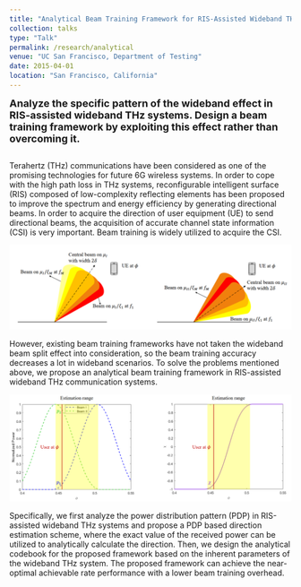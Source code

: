 ```yaml
---
title: "Analytical Beam Training Framework for RIS-Assisted Wideband THz Systems"
collection: talks
type: "Talk"
permalink: /research/analytical
venue: "UC San Francisco, Department of Testing"
date: 2015-04-01
location: "San Francisco, California"
---
```


<font size = 4><b>Analyze the specific pattern of the wideband effect in RIS-assisted wideband THz systems. Design a beam training framework by exploiting this effect rather than overcoming it.</b></font>

##

Terahertz (THz) communications have been considered as one of the promising technologies for future 6G wireless systems. In order to cope with the high path loss in THz systems, reconfigurable intelligent surface (RIS) composed of low-complexity reflecting elements has been proposed to improve the spectrum and energy efficiency by generating directional beams. In order to acquire the direction of user equipment (UE) to send directional beams, the acquisition of accurate channel state information (CSI) is very important. Beam training is widely utilized to acquire the CSI. 

![beam-split](../images/Analytical-1.png)

However, existing beam training frameworks have not taken the wideband beam split effect into consideration, so the beam training accuracy decreases a lot in wideband scenarios. To solve the problems mentioned above, we propose an analytical beam training framework in RIS-assisted wideband THz communication systems. 

![PDP](../images/Analytical-2.png)

Specifically, we first analyze the power distribution pattern (PDP) in RIS-assisted wideband THz systems and propose a PDP based direction estimation scheme, where the exact value of the received power can be utilized to analytically calculate the direction. Then, we design the analytical codebook for the proposed framework based on the inherent parameters of the wideband THz system. The proposed framework can achieve the near-optimal achievable rate performance with a lower beam training overhead.